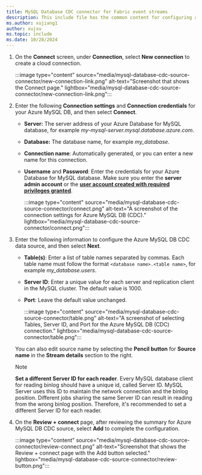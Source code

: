 ```yaml
---
title: MySQL Database CDC connector for Fabric event streams
description: This include file has the common content for configuring a MySQL Database Change Data Capture (CDC) connector for Fabric event streams and Real-Time hub. 
ms.author: xujiang1
author: xujxu 
ms.topic: include
ms.date: 10/28/2024
---
```



1. On the **Connect** screen, under **Connection**, select **New connection** to create a cloud connection.

    :::image type="content" source="media/mysql-database-cdc-source-connector/new-connection-link.png" alt-text="Screenshot that shows the Connect page." lightbox="media/mysql-database-cdc-source-connector/new-connection-link.png":::
1. Enter the following **Connection settings** and **Connection credentials** for your Azure MySQL DB, and then select **Connect**.

   - **Server:** The server address of your Azure Database for MySQL database, for example *my-mysql-server.mysql.database.azure.com*.
   - **Database:** The database name, for example *my_database*.
   - **Connection name**: Automatically generated, or you can enter a new name for this connection.
   - **Username** and **Password**: Enter the credentials for your Azure Database for MySQL database. Make sure you enter the **server admin  account** or the [**user account created with required privileges granted**](../add-source-mysql-database-change-data-capture.md#set-up-mysql-db).

        :::image type="content" source="media/mysql-database-cdc-source-connector/connect.png" alt-text="A screenshot of the connection settings for Azure MySQL DB (CDC)." lightbox="media/mysql-database-cdc-source-connector/connect.png":::
1. Enter the following information to configure the Azure MySQL DB CDC data source, and then select **Next**.

   - **Table(s)**: Enter a list of table names separated by commas. Each table name must follow the format `<database name>.<table name>`, for example *my_database.users*.
   - **Server ID**: Enter a unique value for each server and replication client in the MySQL cluster. The default value is 1000.
   - **Port**: Leave the default value unchanged.

        :::image type="content" source="media/mysql-database-cdc-source-connector/table.png" alt-text="A screenshot of selecting Tables, Server ID, and Port for the Azure MySQL DB (CDC) connection." lightbox="media/mysql-database-cdc-source-connector/table.png":::
    
    You can also edit source name by selecting the **Pencil button** for **Source name** in the **Stream details** section to the right.

   > [!NOTE]
   > **Set a different Server ID for each reader**. Every MySQL database client for reading binlog should have a unique id, called Server ID. MySQL Server uses this ID to maintain the network connection and the binlog position. Different jobs sharing the same Server ID can result in reading from the wrong binlog position. Therefore, it's recommended to set a different Server ID for each reader.
1. On the **Review + connect** page, after reviewing the summary for Azure MySQL DB CDC source, select **Add** to complete the configuration.

      :::image type="content" source="media/mysql-database-cdc-source-connector/review-connect.png" alt-text="Screenshot that shows the Review + connect page with the Add button selected." lightbox="media/mysql-database-cdc-source-connector/review-button.png":::